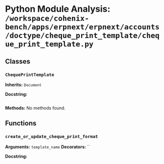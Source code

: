 # Python Module Analysis: `/workspace/cohenix-bench/apps/erpnext/erpnext/accounts/doctype/cheque_print_template/cheque_print_template.py`

## Classes

### `ChequePrintTemplate`
**Inherits:** `Document`


**Docstring:**
```

```

**Methods:**
No methods found.




## Functions

### `create_or_update_cheque_print_format`
**Arguments:** `template_name`
**Decorators:** ``

**Docstring:**
```

```

